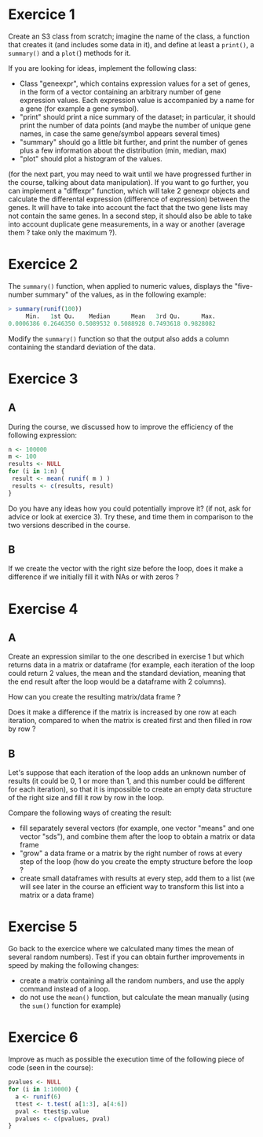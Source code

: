 # Exercice 1

Create an S3 class from scratch; imagine the name of the class, a
function that creates it (and includes some data in it), and define at
least a `print()`, a `summary()` and a `plot(`) methods for it.

If you are looking for ideas, implement the following class:

  * Class "geneexpr", which contains expression values for a set of
    genes, in the form of a vector containing an arbitrary number of
    gene expression values. Each expression value is accompanied by a
    name for a gene (for example a gene symbol).
  * "print" should print a nice summary of the dataset; in particular,
    it should print the number of data points (and maybe the number of
    unique gene names, in case the same gene/symbol appears several
    times)
  * "summary" should go a little bit further, and print the number of
    genes plus a few information about the distribution (min, median,
    max)
  * "plot" should plot a histogram of the values.

(for the next part, you may need to wait until we have progressed
further in the course, talking about data manipulation). If you want
to go further, you can implement a "diffexpr" function, which will
take 2 genexpr objects and calculate the differental expression
(difference of expression) between the genes. It will have to take
into account the fact that the two gene lists may not contain the same
genes. In a second step, it should also be able to take into account
duplicate gene measurements, in a way or another (average them ? take
only the maximum ?).

# Exercice 2
The `summary()` function, when applied to numeric values, displays the "five-number summary" of the values, as in the following example:

```r 
> summary(runif(100))
     Min.   1st Qu.    Median      Mean   3rd Qu.      Max. 
0.0006386 0.2646350 0.5089532 0.5088928 0.7493618 0.9828082
```

Modify the `summary()` function so that the output also adds a column
containing the standard deviation of the data.


# Exercice 3
## A

During the course, we discussed how to improve the efficiency of the
following expression:

```r 
n <- 100000
m <- 100
results <- NULL
for (i in 1:n) { 
 result <- mean( runif( m ) )
 results <- c(results, result)
}
```

Do you have any ideas how you could potentially improve it? (if not,
ask for advice or look at exercice 3). Try these, and time them in
comparison to the two versions described in the course.

## B

If we create the vector with the right size before the loop, does it
make a difference if we initially fill it with NAs or with zeros ?

# Exercise 4
## A
Create an expression similar to the one described in exercise 1 but
which returns data in a matrix or dataframe (for example, each
iteration of the loop could return 2 values, the mean and the standard
deviation, meaning that the end result after the loop would be a
dataframe with 2 columns).

How can you create the resulting matrix/data frame ?

Does it make a difference if the matrix is increased by one row at
each iteration, compared to when the matrix is created first and then
filled in row by row ?

## B
Let's suppose that each iteration of the loop adds an unknown number
of results (it could be 0, 1 or more than 1, and this number could be
different for each iteration), so that it is impossible to create an
empty data structure of the right size and fill it row by row in the
loop.

Compare the following ways of creating the result:

  * fill separately several vectors (for example, one vector "means"
    and one vector "sds"), and combine them after the loop to obtain a
    matrix or data frame
  * "grow" a data frame or a matrix by the right number of rows at
    every step of the loop (how do you create the empty structure
    before the loop ?
  * create small dataframes with results at every step, add them to a
    list (we will see later in the course an efficient way to
    transform this list into a matrix or a data frame)

# Exercise 5
Go back to the exercice where we calculated many times the mean of several
random numbers). Test if you can obtain further improvements in speed
by making the following changes:

  * create a matrix containing all the random numbers, and use the
    apply command instead of a loop.
  * do not use the `mean()` function, but calculate the mean manually
    (using the `sum()` function for example)

# Exercice 6
Improve as much as possible the execution time of the following piece
of code (seen in the course):

```r 
pvalues <- NULL
for (i in 1:10000) {
  a <- runif(6)
  ttest <- t.test( a[1:3], a[4:6])
  pval <- ttest$p.value
  pvalues <- c(pvalues, pval)
}
```
